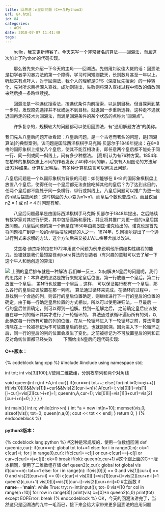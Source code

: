 ```yaml
---
title: 回溯法：n皇后问题（C++与Python3）
url: 84.html
id: 84
categories:
  - ACM
date: 2018-07-07 11:41:40
tags:
---
```


       hello，我又更新博客了。今天来写一个非常著名的算法——回溯法，而且这次加上了Python的代码实现。  

       那么首先来介绍一下今天的主角——回溯法。先借用刘汝佳大佬的话：回溯法是初学者学习暴力法的第一个障碍，学习时间短则数天，长则数月甚至一年以上。听起来有点吓人，对于回溯法，我个人的理解是DFS（深度优先搜索）的一种转化，先对所求目标深入查找，成功则输出，失败则将深入查找过程中修改的值改回来然后换一条路继续搜。

       回溯法是一种选优搜索法，按选优条件向前搜索，以达到目标。但当探索到某一步时，发现原先选择并不优或达不到目标，就退回一步重新选择，这种走不通就退回再走的技术为回溯法，而满足回溯条件的某个状态的点称为“回溯点”。

       许多复杂的，规模较大的问题都可以使用回溯法，有“通用解题方法”的美称。

我们先从八皇后问题开始看起：八皇后问题，是一个古老而著名的问题，是[回溯算法]的典型案例。该问题是国际西洋棋棋手马克斯·贝瑟尔于1848年提出：在8×8格的国际象棋上摆放八个皇后，使其不能互相攻击，即任意两个皇后都不能处于同一行、同一列或同一斜线上，问有多少种摆法。 [高斯]认为有76种方案。1854年在柏林的象棋杂志上不同的作者发表了40种不同的解，后来有人用图论的方法解出92种结果。计算机发明后，有多种计算机语言可以解决此问题。

八皇后问题是一个以国际象棋为背景的问题：如何能够在 8×8 的国际象棋棋盘上放置八个皇后，使得任何一个皇后都无法直接吃掉其他的皇后？为了达到此目的，任两个皇后都不能处于同一条横行、纵行或斜线上。八皇后问题可以推广为更一般的n皇后摆放问题：这时棋盘的大小变为n1×n1，而皇后个数也变成n2。而且仅当 n2 = 1 或 n1 ≥ 4 时问题有解。

       八皇后问题最早是由国际西洋棋棋手马克斯·贝瑟尔于1848年提出。之后陆续有数学家对其进行研究，其中包括高斯和康托，并且将其推广为更一般的n皇后摆放问题。八皇后问题的第一个解是在1850年由弗朗兹·诺克给出的。诺克也是首先将问题推广到更一般的n皇后摆放问题的人之一。1874年，S.冈德尔提出了一个通过行列式来求解的方法，这个方法后来又被J.W.L.格莱舍加以改进。

       艾兹格·迪杰斯特拉在1972年用这个问题为例来说明他所谓结构性编程的能力。没错就是我们最短路径dijkstra算法的创造者（有兴趣的童鞋可以去了解一下这个牛人和他创造的算法）

![](/img/n皇后.jpeg) 
上图的皇后排布就是一种解法 我们举一反三，如何解决N皇后的问题呢，我们的思路如下：本算法的思路是按行来规定皇后位置，第一行放置一个皇后，第二行放置一个皇后， 第N行也放置一个皇后… 这样， 可以保证每行都有一个皇后，那么各行的皇后应该放置在那一列呢， 算法通过循环来完成，在循环的过程中， 一旦找到一个合适的列，则该行的皇后位置确定，则继续进行下一行的皇后的位置的确定。由于每一行确定皇后位置的方式相似，所以可以使用递归法。一旦最后 一行的皇后位置确定，则可以得到一组解。找到一组解之后， 之前确定皇后应该放置在哪一列的循环其实才进行了一轮循环的， 算法通过该循环遍历所有的列，以此确定每一行所有可能的列的位置。在从一轮循环进入下一轮循环之前，算法需要清除在上一轮被标记为不可放置皇后的标记，也就是回溯。因为进入下一轮循环之后，同一行的皇后的列的位置会发生了变化，之前被标记为不可放置皇后的列和正反对角线位置都已经失效        
下面给出N皇后问题代码实现: 
#### C++版本： 
{% codeblock lang:cpp %}
#include <iostream>
#include <cstring>
using namespace std;
 
int tot;
int vis[3][100];//使用二维数组，分别枚举列和两个对角线
 
void queen(int n,int *A,int cur){
    if(cur==n)
        tot++;
    else{
        for(int i=0;i<n;i++){
            if(!vis[0][i]&&!vis[1][i+cur]&&!vis[2][cur-i+n]){
                A[cur]=i;
                vis[0][i]=vis[1][i+cur]=vis[2][cur-i+n]=1;
                queen(n,A,cur+1);
                vis[0][i]=vis[1][i+cur]=vis[2][cur-i+n]=0;
            }
        }
    }
}
 
int main(){
    int n;
    while(cin>>n) {
        int *a = new int[n+10];
        memset(vis,0, sizeof(vis));
        tot=0;
        queen(n,a,0);
        cout << tot << endl;
    }
    return 0;
}
{% endcodeblock %}
#### python3版本：
{% codeblock lang:python %}
#这种是常规版的，使用一位数组回溯
def queen(c,cur):
    if(cur==n):
        global tot
        tot+=1
    else:
        for i in range(0,n):
            ok=1
            c[cur]=i;
            for j in range(0,cur):
                if(c[cur]==c[j] or cur-c[cur]==j-c[j] or cur+c[cur]==j+c[j]):
                    ok=0
                    break
            if(ok):
                queen(c,cur+1)
#这个跟上面的C++版本相同，使用了二维数组存储
def queen2(c,cur):
    global tot
    global vis
    if(cur==n):
        tot+=1
    else:
        for i in range(n):
            if(vis[0][i] == 0 and vis[1][cur+i] == 0 and vis[2][cur+n-i] == 0):
                c[cur]=i
                vis[0][i]=vis[1][cur+i]=vis[2][cur+n-i]=1
                queen2(c,cur+1)
                vis[0][i]=vis[1][cur+i]=vis[2][cur+n-i]=0
#主函数
if __name__=='__main__':
    while True:
        try:
            n=int(input());
            tot=0
            vis=[[0 for col in range(n+10)] for row in range(3)]
            print(vis)
            c=[0]*n
            queen2(c,0)
            print(tot)
        except EOFError:
            break
{% endcodeblock %}
OK，今天的回溯法讲完了，当然这只是回溯法的九牛一毛而已，接下来会给大家带来更多回溯法的应用问题